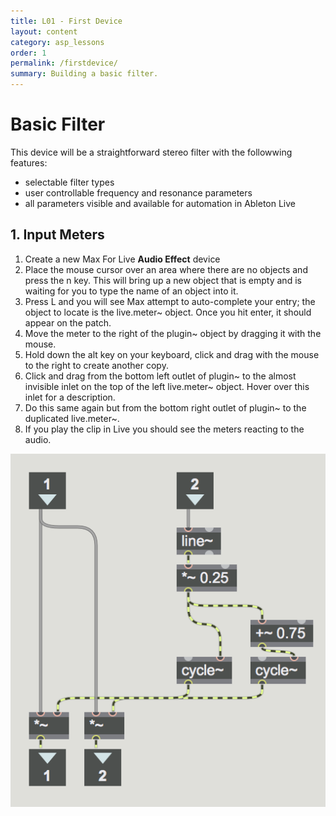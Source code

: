 ```yaml
---
title: L01 - First Device
layout: content
category: asp_lessons
order: 1
permalink: /firstdevice/
summary: Building a basic filter.
---
```


# Basic Filter

This device will be a straightforward stereo filter with the followwing features:

* selectable filter types
* user controllable frequency and resonance parameters
* all parameters visible and available for automation in Ableton Live

## 1. Input Meters

1. Create a new Max For Live **Audio Effect** device
2. Place the mouse cursor over an area where there are no objects and press the n key. This will bring up a new object that is empty and is waiting for you to type the name of an object into it.
3. Press L and you will see Max attempt to auto-complete your entry; the object to locate is the live.meter~ object. Once you hit enter, it should appear on the patch.
4. Move the meter to the right of the plugin~ object by dragging it with the mouse.
5. Hold down the alt key on your keyboard, click and drag with the mouse to the right to create another copy.
6. Click and drag from the bottom left outlet of plugin~ to the almost invisible inlet on the top of the left live.meter~ object. Hover over this inlet for a description.
7. Do this same again but from the bottom right outlet of plugin~ to the duplicated live.meter~.
8. If you play the clip in Live you should see the meters reacting to the audio.

![live.meter~ object(s)](/assets/img/panMono.png)
